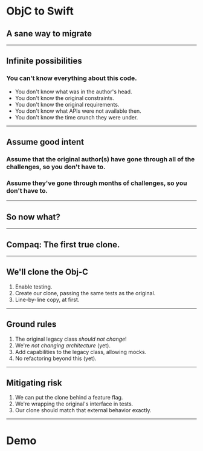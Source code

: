 # ObjC to Swift
## A sane way to migrate

---

## Infinite possibilities

### You can't know everything about this code.

- You don't know what was in the author's head.
- You don't know the original constraints.
- You don't know the original requirements.
- You don't know what APIs were not available then.
- You don't know the time crunch they were under.

---

## Assume good intent

### Assume that the original author(s) have gone through all of the challenges, so you don't have to. 
### Assume they've gone through months of challenges, so you don't have to.

---

## So now what?

---

## Compaq: The first true clone.

---

## We'll clone the Obj-C

1. Enable testing.
2. Create our clone, passing the same tests as the original.
3. Line-by-line copy, at first.

---

## Ground rules

1. The original legacy class _should not change_!
2. We're _not changing architecture_ (yet).
3. Add capabilities to the legacy class, allowing mocks.
4. No refactoring beyond this (yet).

---

## Mitigating risk

1. We can put the clone behind a feature flag.
2. We're wrapping the original's interface in tests.
3. Our clone should match that external behavior exactly.

---

# Demo